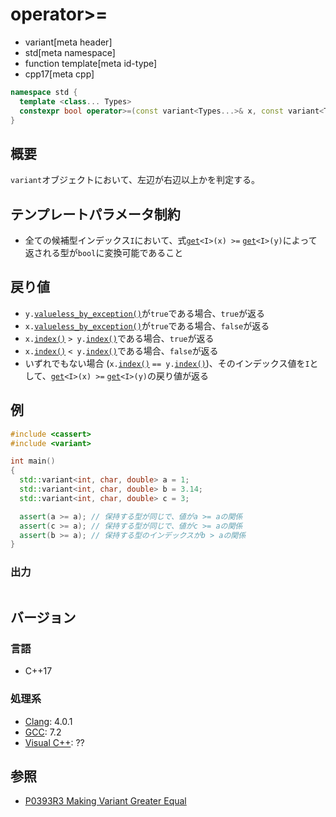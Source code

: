 # operator>=
* variant[meta header]
* std[meta namespace]
* function template[meta id-type]
* cpp17[meta cpp]

```cpp
namespace std {
  template <class... Types>
  constexpr bool operator>=(const variant<Types...>& x, const variant<Types...>& y);
}
```

## 概要
`variant`オブジェクトにおいて、左辺が右辺以上かを判定する。


## テンプレートパラメータ制約
- 全ての候補型インデックス`I`において、式[`get`](get.md)`<I>(x) >=` [`get`](get.md)`<I>(y)`によって返される型が`bool`に変換可能であること


## 戻り値
- `y.`[`valueless_by_exception()`](valueless_by_exception.md)が`true`である場合、`true`が返る
- `x.`[`valueless_by_exception()`](valueless_by_exception.md)が`true`である場合、`false`が返る
- `x.`[`index()`](index.md) `> y.`[`index()`](index.md)である場合、`true`が返る
- `x.`[`index()`](index.md) `< y.`[`index()`](index.md)である場合、`false`が返る
- いずれでもない場合 (`x.`[`index()`](index.md) `== y.`[`index()`](index.md))、そのインデックス値を`I`として、[`get`](get.md)`<I>(x) >=` [`get`](get.md)`<I>(y)`の戻り値が返る


## 例
```cpp example
#include <cassert>
#include <variant>

int main()
{
  std::variant<int, char, double> a = 1;
  std::variant<int, char, double> b = 3.14;
  std::variant<int, char, double> c = 3;

  assert(a >= a); // 保持する型が同じで、値がa >= aの関係
  assert(c >= a); // 保持する型が同じで、値がc >= aの関係
  assert(b >= a); // 保持する型のインデックスがb > aの関係
}
```

### 出力
```
```

## バージョン
### 言語
- C++17

### 処理系
- [Clang](/implementation.md#clang): 4.0.1
- [GCC](/implementation.md#gcc): 7.2
- [Visual C++](/implementation.md#visual_cpp): ??


## 参照
- [P0393R3 Making Variant Greater Equal](http://www.open-std.org/jtc1/sc22/wg21/docs/papers/2016/p0393r3.html)
